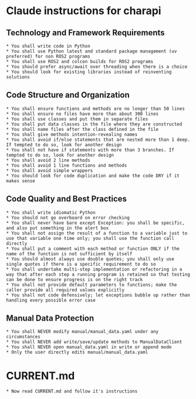 # Claude instructions for charapi

## Technology and Framework Requirements
    * You shall write code in Python
    * You shall use Python latest and standard package management (uv preferred) for non ROS2 programs
    * You shall use ROS2 and colcon builds for ROS2 programs
    * You should prefer async/await over threading when there is a choice
    * You should look for existing libraries instead of reinventing solutions

## Code Structure and Organization
    * You shall ensure functions and methods are no longer than 50 lines
    * You shall ensure no files have more than about 300 lines
    * You shall use classes and put them in separate files
    * You shall put data classes in the file where they are constructed
    * You shall name files after the class defined in the file
    * You shall give methods intention-revealing names
    * You shall avoid if/else statements that are nested more than 1 deep. If tempted to do so, look for another design
    * You shall not have if statements with more than 3 branches. If tempted to do so, look for another design
    * You shall avoid 2 line methods
    * You shall avoid 1 line functions and methods
    * You shall avoid simple wrappers
    * You should look for code duplication and make the code DRY if it makes sense

## Code Quality and Best Practices
    * You shall write idiomatic Python
    * You should not go overboard on error checking
    * You shall never have bare except Exception: you shall be specific, and also put something in the alert box
    * You shall not assign the result of a function to a variable just to use that variable one time only; you shall use the function call directly
    * You shall put a comment with each method or function ONLY if the name of the function is not sufficient by itself
    * You should almost always use double quotes; you shall only use single quotes if there is a specific requirement to do so
    * You shall undertake multi-step implementation or refactoring in a way that after each step a running program is retained so that testing can be done to ensure progress is on the right track
    * You shall not provide default parameters to functions; make the caller provide all required values explicitly
    * You shall not code defensively; let exceptions bubble up rather than handling every possible error case

## Manual Data Protection
    * You shall NEVER modify manual/manual_data.yaml under any circumstances
    * You shall NEVER add write/save/update methods to ManualDataClient
    * You shall NEVER open manual_data.yaml in write or append mode
    * Only the user directly edits manual/manual_data.yaml


# CURRENT.md
    * Now read CURRENT.md and follow it's instructions
